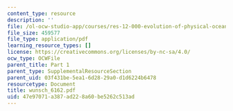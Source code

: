 ```yaml
---
content_type: resource
description: ''
file: /ol-ocw-studio-app/courses/res-12-000-evolution-of-physical-oceanography-spring-2007/47e97071a387ad228a60be5262c513ad_wunsch_6162.pdf
file_size: 459577
file_type: application/pdf
learning_resource_types: []
license: https://creativecommons.org/licenses/by-nc-sa/4.0/
ocw_type: OCWFile
parent_title: Part 1
parent_type: SupplementalResourceSection
parent_uid: 03f431be-5ea1-6d28-29a0-d1d6224b6478
resourcetype: Document
title: wunsch_6162.pdf
uid: 47e97071-a387-ad22-8a60-be5262c513ad
---
```

